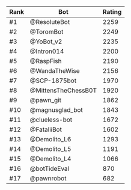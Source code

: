 Rank|Bot|Rating
---|---|---
#1|@ResoluteBot|2259
#2|@ToromBot|2249
#3|@YoBot_v2|2235
#4|@Intron014|2200
#5|@RaspFish|2190
#6|@WandaTheWise|2156
#7|@SCP-1875bot|1970
#8|@MittensTheChessB0T|1920
#9|@pawn_git|1862
#10|@magnusglad_bot|1843
#11|@clueless-bot|1672
#12|@FataliiBot|1602
#13|@Demolito_L6|1293
#14|@Demolito_L5|1191
#15|@Demolito_L4|1066
#16|@botTideEval|870
#17|@pawnrobot|682
